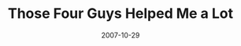 ---
layout: base.njk
title : 'Those Four Guys Helped Me a Lot' 
view_title : 'Those Four Guys Helped Me a Lot' 
year : '2007' 
date : '2007-10-29' 
img_file : '/drawing/thosefourguyshelpedmealot.png' 
html_file : 'thosefourguyshelpedmealot' 
next_html : 'ihaveathingfordoves.html' 
year_order : '231' 
permalink : "title/{{html_file}}.html"
---